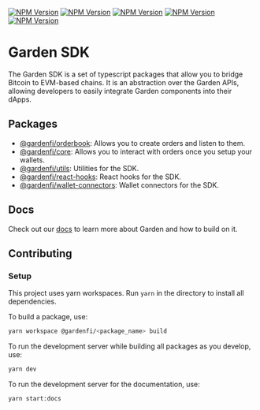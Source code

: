 [![NPM Version](https://img.shields.io/npm/v/%40gardenfi%2Fcore?style=for-the-badge&logo=npm&label=core&color=B1D8B7)](https://www.npmjs.com/package/@gardenfi/core) [![NPM Version](https://img.shields.io/npm/v/%40gardenfi%2Forderbook?style=for-the-badge&logo=npm&label=orderbook&color=B1D8B7)](https://www.npmjs.com/package/@gardenfi/orderbook) [![NPM Version](https://img.shields.io/npm/v/%40gardenfi%2Freact-hooks?style=for-the-badge&logo=npm&label=react-hooks&color=B1D8B7)](https://www.npmjs.com/package/@gardenfi/react-hooks)
[![NPM Version](https://img.shields.io/npm/v/%40gardenfi%2Futils?style=for-the-badge&logo=npm&label=utils&color=B1D8B7)](https://www.npmjs.com/package/@gardenfi/utils)
[![NPM Version](https://img.shields.io/npm/v/%40gardenfi%2Fwallet-connectors?style=for-the-badge&logo=npm&label=wallet-connectors&color=B1D8B7)](https://www.npmjs.com/package/@gardenfi/wallet-connectors)

# Garden SDK

The Garden SDK is a set of typescript packages that allow you to bridge Bitcoin to EVM-based chains. It is an abstraction over the Garden APIs, allowing developers to easily integrate Garden components into their dApps.

## Packages

- [@gardenfi/orderbook](./packages/orderbook/README.md): Allows you to create orders and listen to them.
- [@gardenfi/core](./packages/core/README.md): Allows you to interact with orders once you setup your wallets.
- [@gardenfi/utils](./packages/utils/README.md): Utilities for the SDK.
- [@gardenfi/react-hooks](./packages/react-hooks/README.md): React hooks for the SDK.
- [@gardenfi/wallet-connectors](./packages/walletConnectors/README.md): Wallet connectors for the SDK.

## Docs

Check out our [docs](https://docs.garden.finance/developers/sdk) to learn more about Garden and how to build on it.

## Contributing

### Setup

This project uses yarn workspaces. Run `yarn` in the directory to install all dependencies.

To build a package, use:

```bash
yarn workspace @gardenfi/<package_name> build
```

To run the development server while building all packages as you develop, use:

```bash
yarn dev
```

To run the development server for the documentation, use:

```bash
yarn start:docs
```
